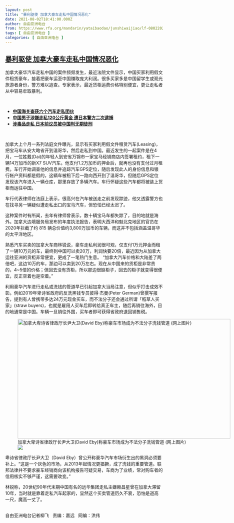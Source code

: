 ```yaml
---
layout: post
title: "暴利驱使 加拿大豪车走私中国情况恶化"
date: 2021-08-02T18:41:00.000Z
author: 自由亚洲电台
from: https://www.rfa.org/mandarin/yataibaodao/junshiwaijiao/lf-08022021142024.html
tags: [ 自由亚洲电台 ]
categories: [ 自由亚洲电台 ]
---
```

<!--1627929660000-->
[暴利驱使 加拿大豪车走私中国情况恶化](https://www.rfa.org/mandarin/yataibaodao/junshiwaijiao/lf-08022021142024.html)
------

<div>
<p></p><p>加拿大豪华汽车走私中国的案件频频发生，最近法院文件显示，中国买家利用假文件租赁豪车，接着把豪车运至中国赚取庞大利润。很多买家多是中国留学生或观光旅游者身份，警方难以追查。专家表示，最近货柜运费价格特别便宜，更让走私者从中容易牟取暴利。</p><p><br/></p><ul><li><a href="https://www.rfa.org/mandarin/Xinwen/hg-11292013113811.html"><strong>中国海关查获六个汽车走私团伙</strong></a></li><li><strong><a href="https://www.rfa.org/mandarin/Xinwen/8-10072020135145.html">中国男子涉嫌走私120公斤黄金 遭日本警方二次逮捕</a></strong></li><li><strong><a href="https://www.rfa.org/mandarin/Xinwen/6-11082019154959.html">涉毒品走私 日本前议员被中国判无期徒刑</a></strong></li></ul><p><br/></p><p>加拿大上个月一系列法庭文件曝光，显示有买家利用假文件租赁汽车(Leasing)，把宝马车从安大略省开到温哥华，然后走私到中国。最近发生的一起案件是在4月，一位姓戴(Dai)的年轻人到安省万锦市一家宝马经销商店内签署租约，租下一辆14万加币的新X7 SUV汽车。他支付1.2万加币的押金后，就再也没有支付过月租费。车行开始调查他的信息并追踪汽车GPS定位，随后发现此人的身份信息和银行帐户资料都是假的，这辆车被租下后一路向西开到了温哥华，但随后GPS定位发现该汽车进入一辆仓库，那里存放了多辆汽车。车行怀疑这些汽车都将被装上货柜而运往中国。</p><p>车行代表律师在法庭上表示，很高兴在汽车被送走之前发现踪迹，他又透露警方也在找寻另一辆疑似遭走私出口的宝马汽车，但恐怕已经太迟了。</p><p>这种案件时有所闻，去年有律师曾表示，数十辆宝马车都失踪了，目的地就是海外。加拿大边境服务局发布的年度执法报告，表明大西洋和魁北克地区的官员在2020年拦截了约 815 辆总价值约3,800万加币的车辆，而这并不包括涵盖温哥华的太平洋地区。</p><p>熟悉汽车买卖的加拿大车商林锐说，豪车走私利润很可观，仅支付1万元押金而租了一辆10万元的车，最终到中国可以卖20万，利润快要20倍，最近因为从加拿大运往亚洲的货柜非常便宜，更成了一笔热门生意。 “加拿大汽车价格和大陆差了两倍吧，这边10万的车，那边可以卖到20万左右。现在从中国来的货柜是非常贵的，4~5倍的价格；但回去没有货柜，所以那边很缺柜子，回去的柜子就变得很便宜，反正空着也是空着。”</p><p>利用豪华汽车进行走私或洗钱的管道早已引起加拿大当局注意，但似乎打击成效不彰。例如2019年卑诗省政府的反洗黑钱专员彼得·杰曼(Peter German)曾撰写报告，提到有人曾携带多达24万元现金买车，而不法分子还会通过所谓「稻草人买家」(straw buyers)，也就是雇用人买车后即转给真正车主，随后再销往海外，目的地通常是中国。车辆一旦销往外国，买车者即可获得省政府退回销售税。</p><p><figure class="image-richtext image-inline captioned" style="width:680px;"><img alt="加拿大卑诗省律政厅长尹大卫(David Eby)称豪车市场成为不法分子洗钱管道  (网上图片)" height="383" src="https://www.rfa.org/mandarin/yataibaodao/junshiwaijiao/lf-08022021142024.html/p2.jpg/@@images/55ae4cf0-11e4-4b2f-9dee-44e604c06fb1.jpeg" title="P2.jpg" width="680"/><figcaption class="image-caption">加拿大卑诗省律政厅长尹大卫(David Eby)称豪车市场成为不法分子洗钱管道  (网上图片)</figcaption><small></small><div id="zoomattribute"><a data-caption="加拿大卑诗省律政厅长尹大卫(David Eby)称豪车市场成为不法分子洗钱管道  (网上图片)" data-fancybox="" href="https://www.rfa.org/mandarin/yataibaodao/junshiwaijiao/lf-08022021142024.html/p2.jpg" id="single_image" title="加拿大卑诗省律政厅长尹大卫(David Eby)称豪车市场成为不法分子洗钱管道  (网上图片)"><img src="/++plone++rfa-resources/img/icon-zoom.png"/></a></div></figure></p><p>卑诗省律政厅长尹大卫（David Eby）曾公开称豪华汽车市场衍生出的黑洞必须要补上。“这是一个灰色的市场，从2013年起情况更猖獗，成了洗钱的重要管道。联邦法律并不要求豪车经销商向该机构报告可疑交易，车商为了业绩，常对购车者的信用核实不够严谨，这需要改变。”</p><p>林锐称，20世纪90年代末期中国有名的远华集团走私主嫌赖昌星曾在加拿大滞留10年，当时就是靠着走私汽车起家的，显然这个买卖管道历久不衰，恐怕是道高一尺，魔高一丈了。</p><p><br/>自由亚洲电台记者柳飞   责编：嘉远   网编：洪伟</p>
</div>
